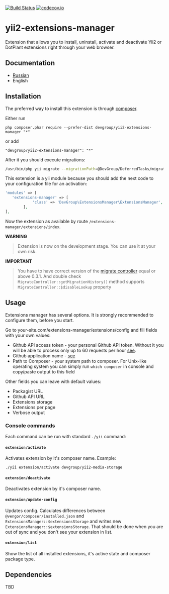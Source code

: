 [![Build Status](https://travis-ci.org/DevGroup-ru/yii2-extensions-manager.svg?branch=master)](https://travis-ci.org/DevGroup-ru/yii2-extensions-manager)
[![codecov.io](https://codecov.io/github/DevGroup-ru/yii2-extensions-manager/coverage.svg?branch=master)](https://codecov.io/github/DevGroup-ru/yii2-extensions-manager?branch=master)

yii2-extensions-manager
=======================
Extension that allows you to install, uninstall, activate and deactivate Yii2 or DotPlant extensions right through your web browser.

## Documentation

- [Russian](docs/ru/README.md)
- English

## Installation

The preferred way to install this extension is through [composer](http://getcomposer.org/download/).

Either run

```
php composer.phar require --prefer-dist devgroup/yii2-extensions-manager "*"
```

or add

```
"devgroup/yii2-extensions-manager": "*"
```

After it you should execute migrations:

```bash
/usr/bin/php yii migrate --migrationPath=@DevGroup/DeferredTasks/migrations
```

This extension is a yii module because you should add the next code to your configuration file for an activation:

```php
'modules' => [
   'extensions-manager' => [
            'class' => 'DevGroup\ExtensionsManager\ExtensionsManager',
        ],
],
```

Now the extension as available by route `/extensions-manager/extensions/index`.

**WARNING**
> Extension is now on the development stage. 
> You can use it at your own risk.

**IMPORTANT**
> You have to have correct version of the [migrate controller](https://github.com/dmstr/yii2-migrate-command)
> equal or above 0.3.1. And double check  ```MigrateController::getMigrationHistory()``` method supports 
> ```MigrateController::$disableLookup``` property

## Usage

Extensions manager has several options. It is strongly recommended to configure them, before you start.

Go to your-site.com/extensions-manager/extensions/config and fill fields with your own values:
- Github API access token - your personal Github API token. Without it you will be able to process only up to 
  60 requests per hour [see](https://developer.github.com/v3/#rate-limiting).   
- Github application name - [see](https://developer.github.com/v3/#user-agent-required)
- Path to Composer - your system path to composer. For Unix-like operating system you can simply run 
  ```which composer``` in console and copy/paste output to this field

Other fields you can leave with default values:
 - Packagist URL
 - Github API URL
 - Extensions storage
 - Extensions per page
 - Verbose output
 
### Console commands

Each command can be run with standard `./yii` command:

#### `extension/activate`

Activates extension by it's composer name.
Example: 
```
./yii extension/activate devgroup/yii2-media-storage
```

#### `extension/deactivate`

Deactivates extension by it's composer name. 

#### `extension/update-config`

Updates config.
Calculates differences between `@vengor/composer/installed.json` and `ExtensionsManager::$extensionsStorage`
and writes new `ExtensionsManager::$extensionsStorage`.
That should be done when you are out of sync and you don't see your extension in list.

#### `extension/list`

Show the list of all installed extensions, it's active state and composer package type.


## Dependencies
TBD
